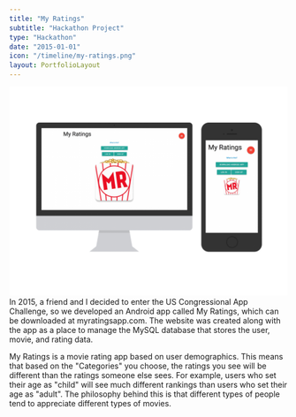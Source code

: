 ```yaml
---
title: "My Ratings"
subtitle: "Hackathon Project"
type: "Hackathon"
date: "2015-01-01"
icon: "/timeline/my-ratings.png"
layout: PortfolioLayout
---
```

![Screenshot](./screenshot.png)
In 2015, a friend and I decided to enter the US Congressional App Challenge, so we developed an Android app called My Ratings, which can be downloaded at myratingsapp.com. The website was created along with the app as a place to manage the MySQL database that stores the user, movie, and rating data.

My Ratings is a movie rating app based on user demographics. This means that based on the "Categories" you choose, the ratings you see will be different than the ratings someone else sees. For example, users who set their age as "child" will see much different rankings than users who set their age as "adult". The philosophy behind this is that different types of people tend to appreciate different types of movies.